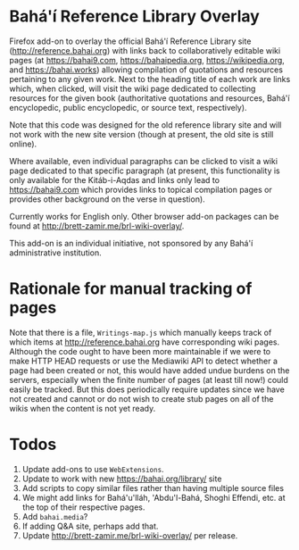 # Bahá'í Reference Library Overlay

Firefox add-on to overlay the official Bahá'í Reference Library site
(<http://reference.bahai.org>) with links back to collaboratively editable
wiki pages (at <https://bahai9.com>, <https://bahaipedia.org>,
<https://wikipedia.org>, and <https://bahai.works>) allowing compilation of
quotations and resources pertaining to any given work. Next to the
heading title of each work are links which, when clicked, will visit
the wiki page dedicated to collecting resources for the given
book (authoritative quotations and resources, Bahá'í encyclopedic,
public encyclopedic, or source text, respectively).

Note that this code was designed for the old reference library site
and will not work with the new site version (though at present,
the old site is still online).

Where available, even individual paragraphs can be clicked to visit a wiki
page dedicated to that specific paragraph (at present, this functionality
is only available for the Kitáb-i-Aqdas and links only lead to
<https://bahai9.com> which provides links to topical compilation pages
or provides other background on the verse in question).

Currently works for English only. Other browser add-on packages can
be found at <http://brett-zamir.me/brl-wiki-overlay/>.

This add-on is an individual initiative, not sponsored by any Bahá'í
administrative institution.

# Rationale for manual tracking of pages

Note that there is a file, `Writings-map.js` which manually keeps track of
which items at <http://reference.bahai.org> have corresponding wiki pages.
Although the code ought to have been more maintainable if we were to make
HTTP HEAD requests or use the Mediawiki API to detect whether a page had
been created or not, this would have added undue burdens on the servers,
especially when the finite number of pages (at least till now!) could
easily be tracked. But this does periodically require updates since
we have not created and cannot or do not wish to create stub pages
on all of the wikis when the content is not yet ready.

# Todos

1. Update add-ons to use `WebExtensions`.
1. Update to work with new https://bahai.org/library/ site
1. Add scripts to copy similar files rather than having multiple source files
1. We might add links for Bahá'u'lláh, 'Abdu'l-Bahá, Shoghi Effendi,
    etc. at the top of their respective pages.
1. Add `bahai.media`?
1. If adding Q&A site, perhaps add that.
1. Update <http://brett-zamir.me/brl-wiki-overlay/> per release.
